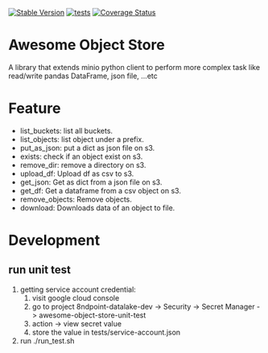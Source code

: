 [![Stable Version](https://badge.fury.io/py/awesome-object-store.svg)](https://pypi.org/project/awesome-object-store/)
[![tests](https://github.com/MoBagel/awesome-object-store/workflows/develop/badge.svg)](https://github.com/MoBagel/awesome-object-store)
[![Coverage Status](https://coveralls.io/repos/github/MoBagel/awesome-object-store/badge.svg?branch=develop)](https://coveralls.io/github/MoBagel/awesome-object-store)

# Awesome Object Store 

A library that extends minio python client to perform more complex task like read/write pandas DataFrame, json file, ...etc

# Feature
* list_buckets: list all buckets.
* list_objects: list object under a prefix.
* put_as_json: put a dict as json file on s3.
* exists: check if an object exist on s3.
* remove_dir: remove a directory on s3.
* upload_df: Upload df as csv to s3.
* get_json: Get as dict from a json file on s3.
* get_df: Get a dataframe from a csv object on s3.
* remove_objects: Remove objects.
* download: Downloads data of an object to file.

# Development
## run unit test
1. getting service account credential:
   1. visit google cloud console
   1. go to project 8ndpoint-datalake-dev -> Security -> Secret Manager -> awesome-object-store-unit-test
   1. action -> view secret value
   1. store the value in tests/service-account.json
2. run ./run_test.sh

